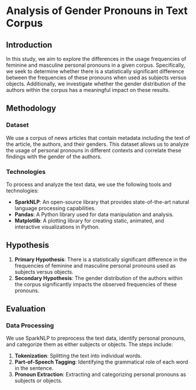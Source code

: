 # Analysis of Gender Pronouns in Text Corpus

## Introduction

In this study, we aim to explore the differences in the usage frequencies of feminine and masculine personal pronouns in a given corpus. Specifically, we seek to determine whether there is a statistically significant difference between the frequencies of these pronouns when used as subjects versus objects. Additionally, we investigate whether the gender distribution of the authors within the corpus has a meaningful impact on these results.

## Methodology

### Dataset

We use a corpus of news articles that contain metadata including the text of the article, the authors, and their genders. This dataset allows us to analyze the usage of personal pronouns in different contexts and correlate these findings with the gender of the authors.

### Technologies

To process and analyze the text data, we use the following tools and technologies:

- **SparkNLP**: An open-source library that provides state-of-the-art natural language processing capabilities.
- **Pandas**: A Python library used for data manipulation and analysis.
- **Matplotlib**: A plotting library for creating static, animated, and interactive visualizations in Python.

## Hypothesis

1. **Primary Hypothesis**: There is a statistically significant difference in the frequencies of feminine and masculine personal pronouns used as subjects versus objects.
2. **Secondary Hypothesis**: The gender distribution of the authors within the corpus significantly impacts the observed frequencies of these pronouns.

## Evaluation

### Data Processing

We use SparkNLP to preprocess the text data, identify personal pronouns, and categorize them as either subjects or objects. The steps include:

1. **Tokenization**: Splitting the text into individual words.
2. **Part-of-Speech Tagging**: Identifying the grammatical role of each word in the sentence.
3. **Pronoun Extraction**: Extracting and categorizing personal pronouns as subjects or objects.
